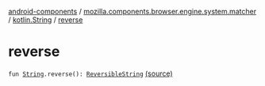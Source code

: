[android-components](../../index.md) / [mozilla.components.browser.engine.system.matcher](../index.md) / [kotlin.String](index.md) / [reverse](./reverse.md)

# reverse

`fun `[`String`](https://kotlinlang.org/api/latest/jvm/stdlib/kotlin/-string/index.html)`.reverse(): `[`ReversibleString`](../-reversible-string/index.md) [(source)](https://github.com/mozilla-mobile/android-components/blob/master/components/browser/engine-system/src/main/java/mozilla/components/browser/engine/system/matcher/ReversibleString.kt#L96)